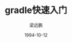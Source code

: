 ---
layout:     post 
slug:      "quick-start-with-gradle"
title:      "gradle快速入门"
subtitle:   ""
description: "gradle快速入门"  
date:       1994-10-12
author:     "梁远鹏"
image: "/img/banner-pexels.jpg"
published: false
tags: 
    - java
    - gradle
categories: 
    - cloudnative
---